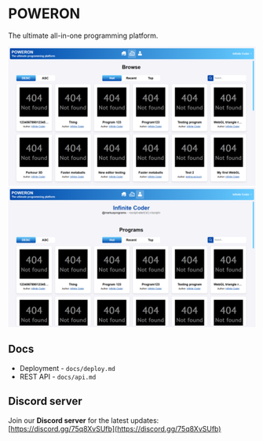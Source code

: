 # POWERON
The ultimate all-in-one programming platform. 

![Browse page screenshot](./intro/screenshots/browse.png)
![Profile page screenshot](./intro/screenshots/profile.png)

## Docs
 - Deployment - `docs/deploy.md`
 - REST API - `docs/api.md`

## Discord server
Join our **Discord server** for the latest updates: [https://discord.gg/75q8XvSUfb](https://discord.gg/75q8XvSUfb)